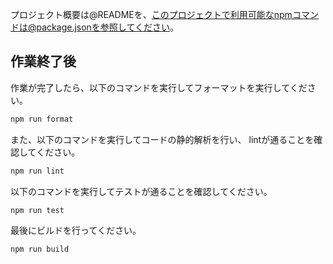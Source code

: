 プロジェクト概要は@READMEを、このプロジェクトで利用可能なnpmコマンドは@package.jsonを参照してください。

## 作業終了後

作業が完了したら、以下のコマンドを実行してフォーマットを実行してください。

```bash
npm run format
```

また、以下のコマンドを実行してコードの静的解析を行い、 lintが通ることを確認してください。

```bash
npm run lint
```

以下のコマンドを実行してテストが通ることを確認してください。

```bash
npm run test
```

最後にビルドを行ってください。

```bash
npm run build
```
